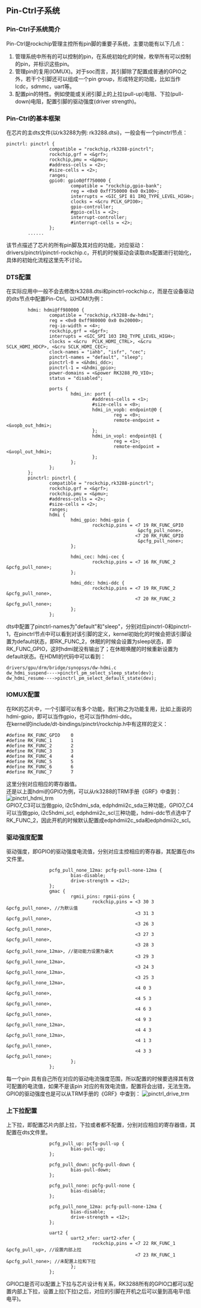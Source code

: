 ## Pin-Ctrl子系统
### Pin-Ctrl子系统简介
Pin-Ctrl是rockchip管理主控所有pin脚的重要子系统，主要功能有以下几点：  
1. 管理系统中所有的可以控制的pin，在系统初始化的时候，枚举所有可以控制的pin，并标识这些pin。  
2. 管理pin的复用(IOMUX)。对于soc而言，其引脚除了配置成普通的GPIO之外，若干个引脚还可以组成一个pin group，形成特定的功能，比如当作lcdc，sdmmc，uart等。  
3. 配置pin的特性。例如使能或关闭引脚上的上拉(pull-up)电阻、下拉(pull-down)电阻，配置引脚的驱动强度(driver strength)。  
### Pin-Ctrl的基本框架
在芯片的主dts文件(以rk3288为例: rk3288.dtsi)，一般会有一个pinctrl节点：
```
pinctrl: pinctrl {
                compatible = "rockchip,rk3288-pinctrl"; 
                rockchip,grf = <&grf>;
                rockchip,pmu = <&pmu>;
                #address-cells = <2>;
                #size-cells = <2>;
                ranges;
                gpio0: gpio0@ff750000 {
                        compatible = "rockchip,gpio-bank";
                        reg = <0x0 0xff750000 0x0 0x100>;
                        interrupts = <GIC_SPI 81 IRQ_TYPE_LEVEL_HIGH>;
                        clocks = <&cru PCLK_GPIO0>;
                        gpio-controller;
                        #gpio-cells = <2>;
                        interrupt-controller;
                        #interrupt-cells = <2>;
                };
        ......
```
该节点描述了芯片的所有pin脚及其对应的功能，对应驱动：drivers/pinctrl/pinctrl-rockchip.c，开机的时候驱动会读取dts配置进行初始化，具体的初始化流程这里先不讨论。

### DTS配置
在实际应用中一般不会去修改rk3288.dtsi和pinctrl-rockchip.c，而是在设备驱动的dts节点中配置Pin-Ctrl。以HDMI为例：
```
        hdmi: hdmi@ff980000 {
                compatible = "rockchip,rk3288-dw-hdmi";
                reg = <0x0 0xff980000 0x0 0x20000>;
                reg-io-width = <4>;
                rockchip,grf = <&grf>;
                interrupts = <GIC_SPI 103 IRQ_TYPE_LEVEL_HIGH>;
                clocks = <&cru  PCLK_HDMI_CTRL>, <&cru SCLK_HDMI_HDCP>, <&cru SCLK_HDMI_CEC>;
                clock-names = "iahb", "isfr", "cec";
                pinctrl-names = "default", "sleep";
                pinctrl-0 = <&hdmi_ddc>;
                pinctrl-1 = <&hdmi_gpio>;
                power-domains = <&power RK3288_PD_VIO>;
                status = "disabled";

                ports {
                        hdmi_in: port {
                                #address-cells = <1>;
                                #size-cells = <0>;
                                hdmi_in_vopb: endpoint@0 {
                                        reg = <0>;
                                        remote-endpoint = <&vopb_out_hdmi>;
                                };
                                hdmi_in_vopl: endpoint@1 {
                                        reg = <1>;
                                        remote-endpoint = <&vopl_out_hdmi>;
                                };
                        };
                };
        };
        pinctrl: pinctrl {
                compatible = "rockchip,rk3288-pinctrl";
                rockchip,grf = <&grf>;
                rockchip,pmu = <&pmu>;
                #address-cells = <2>;
                #size-cells = <2>;
                ranges;
                hdmi {
                        hdmi_gpio: hdmi-gpio {
                                rockchip,pins = <7 19 RK_FUNC_GPIO
                                                 &pcfg_pull_none>,
                                                <7 20 RK_FUNC_GPIO
                                                 &pcfg_pull_none>;
                        };

                        hdmi_cec: hdmi-cec {
                                rockchip,pins = <7 16 RK_FUNC_2 &pcfg_pull_none>;
                        };

                        hdmi_ddc: hdmi-ddc {
                                rockchip,pins = <7 19 RK_FUNC_2 &pcfg_pull_none>,
                                                <7 20 RK_FUNC_2 &pcfg_pull_none>;
                        };
                };

```
dts中配置了pinctrl-names为"default"和"sleep"，分别对应pinctrl-0和pinctrl-1，在pinctrl节点中可以看到对该引脚的定义，kernel初始化的时候会把该引脚设置为default状态，即RK_FUNC_2，休眠的时候会设置为sleep状态，即RK_FUNC_GPIO，这时hdmi就没有输出了；在休眠唤醒的时候重新设置为default状态。在HDMI的代码中可以看到：
```
drivers/gpu/drm/bridge/synopsys/dw-hdmi.c
dw_hdmi_suspend---->pinctrl_pm_select_sleep_state(dev);
dw_hdmi_resume---->pinctrl_pm_select_default_state(dev);
```
### IOMUX配置
在RK的芯片中，一个引脚可以有多个功能，我们称之为功能复用，比如上面说的hdmi-gpio，即可以当作gpio，也可以当作hdmi-ddc。  
在kernel的include/dt-bindings/pinctrl/rockchip.h中有这样的定义：
```
#define RK_FUNC_GPIO    0
#define RK_FUNC_1       1
#define RK_FUNC_2       2
#define RK_FUNC_3       3
#define RK_FUNC_4       4
#define RK_FUNC_5       5
#define RK_FUNC_6       6
#define RK_FUNC_7       7
```
这里分别对应相应的寄存器值。  
还是以上面hdmi的GPIO为例，可以从rk3288的TRM手册《GRF》中查到：
![pinctrl_hdmi_trm](https://raw.githubusercontent.com/Jesse-Lam/rk_notes/master/kernel/drivers/gpio/pinctrl_hdmi_trm.png)  
GPIO7_C3可以当做gpio, i2c5hdmi_sda, edphdmii2c_sda三种功能，GPIO7_C4可以当做gpio, i2c5hdmi_scl, edphdmii2c_scl三种功能，hdmi-ddc节点选中了RK_FUNC_2，因此开机的时候默认配置成edphdmii2c_sda和edphdmii2c_scl。
### 驱动强度配置
驱动强度，即GPIO的驱动强度电流值，分别对应主控相应的寄存器，其配置在dts文件里。
```
                pcfg_pull_none_12ma: pcfg-pull-none-12ma {
                        bias-disable;
                        drive-strength = <12>;
                };
                gmac {
                        rgmii_pins: rgmii-pins {
                                rockchip,pins = <3 30 3 &pcfg_pull_none>, //为默认值
                                                <3 31 3 &pcfg_pull_none>,
                                                <3 26 3 &pcfg_pull_none>,
                                                <3 27 3 &pcfg_pull_none>,
                                                <3 28 3 &pcfg_pull_none_12ma>, //驱动能力设置为最大
                                                <3 29 3 &pcfg_pull_none_12ma>,
                                                <3 24 3 &pcfg_pull_none_12ma>,
                                                <3 25 3 &pcfg_pull_none_12ma>,
                                                <4 0 3 &pcfg_pull_none>,
                                                <4 5 3 &pcfg_pull_none>,
                                                <4 6 3 &pcfg_pull_none>,
                                                <4 9 3 &pcfg_pull_none_12ma>,
                                                <4 4 3 &pcfg_pull_none_12ma>,
                                                <4 1 3 &pcfg_pull_none>,
                                                <4 3 3 &pcfg_pull_none>;
                        };
                };
```
每一个pin 具有自己所在对应的驱动电流强度范围，所以配置的时候要选择其有效可配置的电流值，如果不是该pin 对应的有效电流值，配置将会出错，无法生效。  
GPIO的驱动强度也是可以从TRM手册的《GRF》中查到：
![pinctrl_drive_trm](https://raw.githubusercontent.com/Jesse-Lam/rk_notes/master/kernel/drivers/gpio/pinctrl_drive_trm.png)  
### 上下拉配置
上下拉，即配置芯片内部上拉，下拉或者都不配置，分别对应相应的寄存器值，其配置在dts文件里。
```
                pcfg_pull_up: pcfg-pull-up {
                        bias-pull-up;
                };

                pcfg_pull_down: pcfg-pull-down {
                        bias-pull-down;
                };

                pcfg_pull_none: pcfg-pull-none {
                        bias-disable;
                };

                pcfg_pull_none_12ma: pcfg-pull-none-12ma { 
                        bias-disable;
                        drive-strength = <12>;
                };

                uart2 {
                        uart2_xfer: uart2-xfer {
                                rockchip,pins = <7 22 RK_FUNC_1 &pcfg_pull_up>, //设置内部上拉
                                                <7 23 RK_FUNC_1 &pcfg_pull_none>; //未配置上拉和下拉
                        };
                };
```
GPIO口是否可以配置上下拉与芯片设计有关系，RK3288所有的GPIO口都可以配置内部上下拉，设置上拉(下拉)之后，对应的引脚在开机之后可以量到高电平(低电平)。
